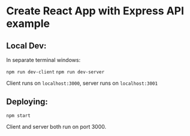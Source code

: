 # Create React App with Express API example

## Local Dev:

In separate terminal windows:

`npm run dev-client`
`npm run dev-server`

Client runs on `localhost:3000`, server runs on `localhost:3001`

## Deploying:

`npm start`

Client and server both run on port 3000.